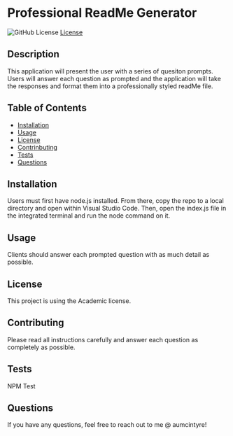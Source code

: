 # Professional ReadMe Generator
  ![GitHub License](https://img.shields.io/badge/license-Academic)
  [License](#license)

  ## Description
  This application will present the user with a series of quesiton prompts. Users will answer each question as prompted and the application will take the responses and format them into a professionally styled readMe file. 

  ## Table of Contents
  * [Installation](#installation)
  * [Usage](#usage)
  * [License](#license)
  * [Contrinbuting](#contributing)
  * [Tests](#tests)
  * [Questions](#questions)

  ## Installation
  Users must first have node.js installed. From there, copy the repo to a local directory and open within Visual Studio Code. Then, open the index.js file in the integrated terminal and run the node command on it.

  ## Usage
  Clients should answer each prompted question with as much detail as possible.

  ## License
  This project is using the Academic license.


  ## Contributing
  Please read all instructions carefully and answer each question as completely as possible.

  ## Tests
  NPM Test

  ## Questions
  If you have any questions, feel free to reach out to me @ aumcintyre!
  

